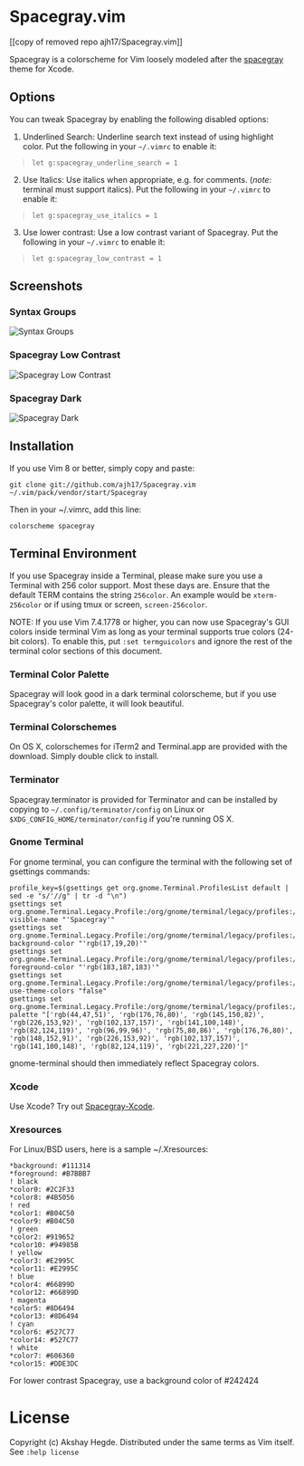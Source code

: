 # Spacegray.vim

[[copy of removed repo ajh17/Spacegray.vim]]

Spacegray is a colorscheme for Vim loosely modeled after
the [spacegray](https://github.com/zdne/spacegray-xcode) theme for Xcode.

## Options

You can tweak Spacegray by enabling the following disabled options:

1. Underlined Search: Underline search text instead of using highlight color.
   Put the following in your `~/.vimrc` to enable it:

  > `let g:spacegray_underline_search = 1`

2. Use Italics: Use italics when appropriate, e.g. for comments. (_note_:
   terminal must support italics). Put the following in your `~/.vimrc` to
   enable it:

  > `let g:spacegray_use_italics = 1`

3. Use lower contrast: Use a low contrast variant of Spacegray. Put the
   following in your `~/.vimrc` to enable it:

  > `let g:spacegray_low_contrast = 1`

## Screenshots

### Syntax Groups
![Syntax Groups](screenshots/hl_groups.png)

### Spacegray Low Contrast
![Spacegray Low Contrast](screenshots/low_contrast.png)

### Spacegray Dark
![Spacegray Dark](screenshots/dark.png)

## Installation

If you use Vim 8 or better, simply copy and paste:

    git clone git://github.com/ajh17/Spacegray.vim ~/.vim/pack/vendor/start/Spacegray

Then in your ~/.vimrc, add this line:

    colorscheme spacegray

## Terminal Environment

If you use Spacegray inside a Terminal, please make sure you use a Terminal
with 256 color support. Most these days are. Ensure that the default TERM
contains the string `256color`. An example would be `xterm-256color` or
if using tmux or screen, `screen-256color`.

NOTE: If you use Vim 7.4.1778 or higher, you can now use Spacegray's GUI colors
inside terminal Vim as long as your terminal supports true colors (24-bit
colors). To enable this, put `:set termguicolors` and ignore the rest of the
terminal color sections of this document.

### Terminal Color Palette

Spacegray will look good in a dark terminal colorscheme, but if you use
Spacegray's color palette, it will look beautiful.

### Terminal Colorschemes

On OS X, colorschemes for iTerm2 and Terminal.app are provided with the download.
Simply double click to install.

### Terminator

Spacegray.terminator is provided for Terminator and can be installed by
copying to `~/.config/terminator/config` on Linux or
`$XDG_CONFIG_HOME/terminator/config` if you're running OS X.

### Gnome Terminal

For gnome terminal, you can configure the terminal with the following set of
gsettings commands:

    profile_key=$(gsettings get org.gnome.Terminal.ProfilesList default | sed -e "s/'//g" | tr -d "\n")
    gsettings set org.gnome.Terminal.Legacy.Profile:/org/gnome/terminal/legacy/profiles:/:$profile_key/ visible-name "'Spacegray'"
    gsettings set org.gnome.Terminal.Legacy.Profile:/org/gnome/terminal/legacy/profiles:/:$profile_key/ background-color "'rgb(17,19,20)'"
    gsettings set org.gnome.Terminal.Legacy.Profile:/org/gnome/terminal/legacy/profiles:/:$profile_key/ foreground-color "'rgb(183,187,183)'"
    gsettings set org.gnome.Terminal.Legacy.Profile:/org/gnome/terminal/legacy/profiles:/:$profile_key/ use-theme-colors "false"
    gsettings set org.gnome.Terminal.Legacy.Profile:/org/gnome/terminal/legacy/profiles:/:$profile_key/ palette "['rgb(44,47,51)', 'rgb(176,76,80)', 'rgb(145,150,82)', 'rgb(226,153,92)', 'rgb(102,137,157)', 'rgb(141,100,148)', 'rgb(82,124,119)', 'rgb(96,99,96)', 'rgb(75,80,86)', 'rgb(176,76,80)', 'rgb(148,152,91)', 'rgb(226,153,92)', 'rgb(102,137,157)', 'rgb(141,100,148)', 'rgb(82,124,119)', 'rgb(221,227,220)']"

gnome-terminal should then immediately reflect Spacegray colors.

### Xcode

Use Xcode? Try out [Spacegray-Xcode](https://github.com/ajh17/spacegray-xcode).

### Xresources

For Linux/BSD users, here is a sample ~/.Xresources:

    *background: #111314
    *foreground: #B7BBB7
    ! black
    *color0: #2C2F33
    *color8: #4B5056
    ! red
    *color1: #B04C50
    *color9: #B04C50
    ! green
    *color2: #919652
    *color10: #94985B
    ! yellow
    *color3: #E2995C
    *color11: #E2995C
    ! blue
    *color4: #66899D
    *color12: #66899D
    ! magenta
    *color5: #8D6494
    *color13: #8D6494
    ! cyan
    *color6: #527C77
    *color14: #527C77
    ! white
    *color7: #606360
    *color15: #DDE3DC

For lower contrast Spacegray, use a background color of #242424

# License
Copyright (c) Akshay Hegde. Distributed under the same terms as Vim itself. See `:help license`
